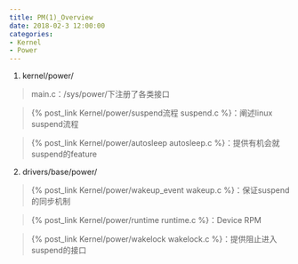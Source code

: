 ```yaml
---
title: PM(1)_Overview
date: 2018-02-3 12:00:00
categories:
- Kernel
- Power
---
```


1. kernel/power/

  >   main.c：/sys/power/下注册了各类接口

  >   {% post_link Kernel/power/suspend流程 suspend.c %}：阐述linux suspend流程

  > {% post_link Kernel/power/autosleep autosleep.c %}：提供有机会就suspend的feature

  <!-- more -->

2. drivers/base/power/
  > {% post_link Kernel/power/wakeup_event wakeup.c %}：保证suspend的同步机制

  > {% post_link Kernel/power/runtime runtime.c %}：Device RPM

  > {% post_link Kernel/power/wakelock wakelock.c %}：提供阻止进入suspend的接口
